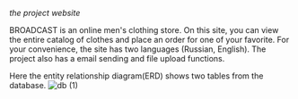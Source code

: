 *the project website*

BROADCAST is an online men's clothing store.
On this site, you can view the entire catalog of clothes and place an order for one of your favorite. For your convenience, the site has two languages (Russian, English). The project also has a email sending and file upload functions.

Here the entity relationship diagram(ERD) shows two tables from the database.
![db (1)](https://user-images.githubusercontent.com/63953054/115558235-58b5ad80-a2d4-11eb-973f-dd561a371f8f.png)
